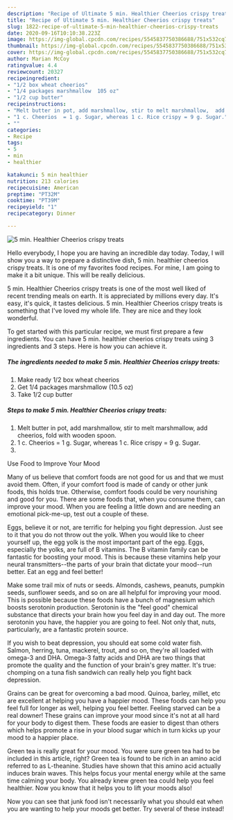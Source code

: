 ```yaml
---
description: "Recipe of Ultimate 5 min. Healthier Cheerios crispy treats"
title: "Recipe of Ultimate 5 min. Healthier Cheerios crispy treats"
slug: 1822-recipe-of-ultimate-5-min-healthier-cheerios-crispy-treats
date: 2020-09-16T10:10:38.223Z
image: https://img-global.cpcdn.com/recipes/5545837750386688/751x532cq70/5-min-healthier-cheerios-crispy-treats-recipe-main-photo.jpg
thumbnail: https://img-global.cpcdn.com/recipes/5545837750386688/751x532cq70/5-min-healthier-cheerios-crispy-treats-recipe-main-photo.jpg
cover: https://img-global.cpcdn.com/recipes/5545837750386688/751x532cq70/5-min-healthier-cheerios-crispy-treats-recipe-main-photo.jpg
author: Marian McCoy
ratingvalue: 4.4
reviewcount: 20327
recipeingredient:
- "1/2 box wheat cheerios"
- "1/4 packages marshmallow  105 oz"
- "1/2 cup butter"
recipeinstructions:
- "Melt butter in pot, add marshmallow, stir to melt marshmallow,  add cheerios,  fold with wooden spoon."
- "1 c. Cheerios  = 1 g. Sugar, whereas 1 c. Rice crispy = 9 g. Sugar."
- ""
categories:
- Recipe
tags:
- 5
- min
- healthier

katakunci: 5 min healthier 
nutrition: 213 calories
recipecuisine: American
preptime: "PT32M"
cooktime: "PT39M"
recipeyield: "1"
recipecategory: Dinner

---
```



![5 min. Healthier Cheerios crispy treats](https://img-global.cpcdn.com/recipes/5545837750386688/751x532cq70/5-min-healthier-cheerios-crispy-treats-recipe-main-photo.jpg)

Hello everybody, I hope you are having an incredible day today. Today, I will show you a way to prepare a distinctive dish, 5 min. healthier cheerios crispy treats. It is one of my favorites food recipes. For mine, I am going to make it a bit unique. This will be really delicious.

5 min. Healthier Cheerios crispy treats is one of the most well liked of recent trending meals on earth. It is appreciated by millions every day. It's easy, it's quick, it tastes delicious. 5 min. Healthier Cheerios crispy treats is something that I've loved my whole life. They are nice and they look wonderful.




To get started with this particular recipe, we must first prepare a few ingredients. You can have 5 min. healthier cheerios crispy treats using 3 ingredients and 3 steps. Here is how you can achieve it.

<!--inarticleads1-->

##### The ingredients needed to make 5 min. Healthier Cheerios crispy treats:

1. Make ready 1/2 box wheat cheerios
1. Get 1/4 packages marshmallow  (10.5 oz)
1. Take 1/2 cup butter




<!--inarticleads2-->

##### Steps to make 5 min. Healthier Cheerios crispy treats:

1. Melt butter in pot, add marshmallow, stir to melt marshmallow,  add cheerios,  fold with wooden spoon.
1. 1 c. Cheerios  = 1 g. Sugar, whereas 1 c. Rice crispy = 9 g. Sugar.
1. 




Use Food to Improve Your Mood


Many of us believe that comfort foods are not good for us and that we must avoid them. Often, if your comfort food is made of candy or other junk foods, this holds true. Otherwise, comfort foods could be very nourishing and good for you. There are some foods that, when you consume them, can improve your mood. When you are feeling a little down and are needing an emotional pick-me-up, test out a couple of these.

Eggs, believe it or not, are terrific for helping you fight depression. Just see to it that you do not throw out the yolk. When you would like to cheer yourself up, the egg yolk is the most important part of the egg. Eggs, especially the yolks, are full of B vitamins. The B vitamin family can be fantastic for boosting your mood. This is because these vitamins help your neural transmitters--the parts of your brain that dictate your mood--run better. Eat an egg and feel better!

Make some trail mix of nuts or seeds. Almonds, cashews, peanuts, pumpkin seeds, sunflower seeds, and so on are all helpful for improving your mood. This is possible because these foods have a bunch of magnesium which boosts serotonin production. Serotonin is the "feel good" chemical substance that directs your brain how you feel day in and day out. The more serotonin you have, the happier you are going to feel. Not only that, nuts, particularly, are a fantastic protein source.

If you wish to beat depression, you should eat some cold water fish. Salmon, herring, tuna, mackerel, trout, and so on, they're all loaded with omega-3 and DHA. Omega-3 fatty acids and DHA are two things that promote the quality and the function of your brain's grey matter. It's true: chomping on a tuna fish sandwich can really help you fight back depression. 

Grains can be great for overcoming a bad mood. Quinoa, barley, millet, etc are excellent at helping you have a happier mood. These foods can help you feel full for longer as well, helping you feel better. Feeling starved can be a real downer! These grains can improve your mood since it's not at all hard for your body to digest them. These foods are easier to digest than others which helps promote a rise in your blood sugar which in turn kicks up your mood to a happier place.

Green tea is really great for your mood. You were sure green tea had to be included in this article, right? Green tea is found to be rich in an amino acid referred to as L-theanine. Studies have shown that this amino acid actually induces brain waves. This helps focus your mental energy while at the same time calming your body. You already knew green tea could help you feel healthier. Now you know that it helps you to lift your moods also!

Now you can see that junk food isn't necessarily what you should eat when you are wanting to help your moods get better. Try several of these instead!

